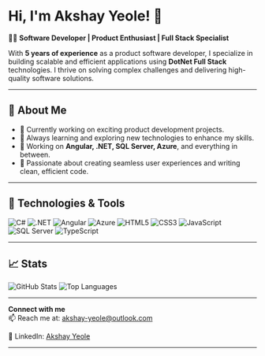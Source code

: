 # Hi, I'm Akshay Yeole! 👋

👨‍💻 **Software Developer | Product Enthusiast | Full Stack Specialist**

With **5 years of experience** as a product software developer, I specialize in building scalable and efficient applications using **DotNet Full Stack** technologies. I thrive on solving complex challenges and delivering high-quality software solutions.

---

## 🌟 **About Me**
- 🔭 Currently working on exciting product development projects.
- 🌱 Always learning and exploring new technologies to enhance my skills.
- 🔧 Working on **Angular, .NET, SQL Server, Azure**, and everything in between.
- 🚀 Passionate about creating seamless user experiences and writing clean, efficient code.

---

## 🔧 **Technologies & Tools**
![C#](https://img.shields.io/badge/-C%23-239120?logo=c-sharp&logoColor=white&style=flat)
![.NET](https://img.shields.io/badge/-DotNet-512BD4?logo=dotnet&logoColor=white&style=flat)
![Angular](https://img.shields.io/badge/-Angular-DD0031?logo=angular&logoColor=white&style=flat)
![Azure](https://img.shields.io/badge/-Azure-0078D4?logo=microsoft-azure&logoColor=white&style=flat)
![HTML5](https://img.shields.io/badge/-HTML5-E34F26?logo=html5&logoColor=white&style=flat)
![CSS3](https://img.shields.io/badge/-CSS3-1572B6?logo=css3&logoColor=white&style=flat)
![JavaScript](https://img.shields.io/badge/-JavaScript-F7DF1E?logo=javascript&logoColor=black&style=flat)
![SQL Server](https://img.shields.io/badge/-SQL%20Server-CC2927?logo=microsoft-sql-server&logoColor=white&style=flat)
![TypeScript](https://img.shields.io/badge/-TypeScript-3178C6?logo=typescript&logoColor=white&style=flat)

---

## 📈 **Stats**
![GitHub Stats](https://github-readme-stats.vercel.app/api?username=akshay-yeole&show_icons=true&hide_title=true)
![Top Languages](https://github-readme-stats.vercel.app/api/top-langs/?username=akshay-yeole&layout=compact)

---

**Connect with me**  
📫 Reach me at: akshay-yeole@outlook.com  
<!-- 🌐 Portfolio: [Your Portfolio Website](https://yourportfolio.com)  -->
📱 LinkedIn: [Akshay Yeole](https://linkedin.com/in/akshayyeole)

---
